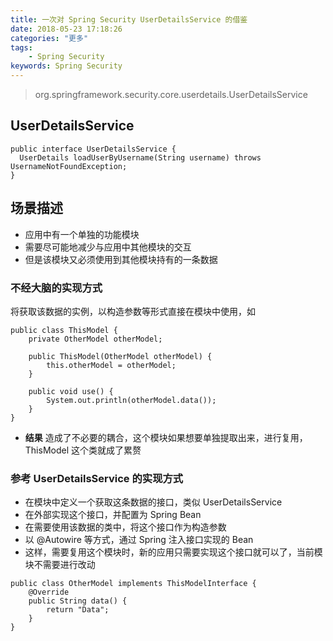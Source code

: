 ```yaml
---
title: 一次对 Spring Security UserDetailsService 的借鉴
date: 2018-05-23 17:18:26
categories: "更多"
tags:
    - Spring Security
keywords: Spring Security
---
```


> org.springframework.security.core.userdetails.UserDetailsService

## UserDetailsService

```
public interface UserDetailsService {
  UserDetails loadUserByUsername(String username) throws UsernameNotFoundException;
}
```

## 场景描述

- 应用中有一个单独的功能模块
- 需要尽可能地减少与应用中其他模块的交互
- 但是该模块又必须使用到其他模块持有的一条数据

### 不经大脑的实现方式

将获取该数据的实例，以构造参数等形式直接在模块中使用，如

```
public class ThisModel {
    private OtherModel otherModel;

    public ThisModel(OtherModel otherModel) {
        this.otherModel = otherModel;
    }

    public void use() {
        System.out.println(otherModel.data());
    }
}
```

- **结果** 造成了不必要的耦合，这个模块如果想要单独提取出来，进行复用，ThisModel 这个类就成了累赘

### 参考 UserDetailsService 的实现方式

- 在模块中定义一个获取这条数据的接口，类似 UserDetailsService
- 在外部实现这个接口，并配置为 Spring Bean
- 在需要使用该数据的类中，将这个接口作为构造参数
- 以 @Autowire 等方式，通过 Spring 注入接口实现的 Bean
- 这样，需要复用这个模块时，新的应用只需要实现这个接口就可以了，当前模块不需要进行改动

```
public class OtherModel implements ThisModelInterface {
    @Override
    public String data() {
        return "Data";
    }
}
```


